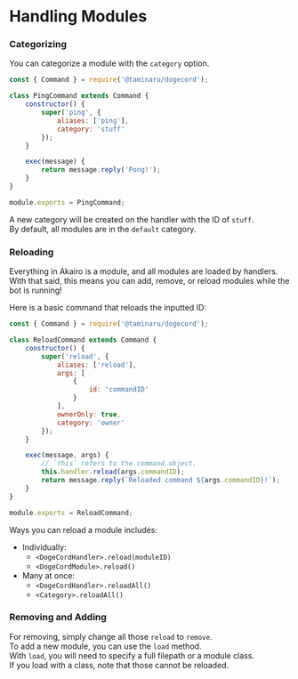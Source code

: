 # Handling Modules

### Categorizing

You can categorize a module with the `category` option.  

```js
const { Command } = require('@taminaru/dogecord');

class PingCommand extends Command {
    constructor() {
        super('ping', {
            aliases: ['ping'],
            category: 'stuff'
        });
    }

    exec(message) {
        return message.reply('Pong!');
    }
}

module.exports = PingCommand;
```

A new category will be created on the handler with the ID of `stuff`.  
By default, all modules are in the `default` category.  

### Reloading

Everything in Akairo is a module, and all modules are loaded by handlers.  
With that said, this means you can add, remove, or reload modules while the bot is running!  

Here is a basic command that reloads the inputted ID:  

```js
const { Command } = require('@taminaru/dogecord');

class ReloadCommand extends Command {
    constructor() {
        super('reload', {
            aliases: ['reload'],
            args: [
                {
                    id: 'commandID'
                }
            ],
            ownerOnly: true,
            category: 'owner'
        });
    }

    exec(message, args) {
        // `this` refers to the command object.
        this.handler.reload(args.commandID);
        return message.reply(`Reloaded command ${args.commandID}!`);
    }
}

module.exports = ReloadCommand;
```

Ways you can reload a module includes:  

- Individually:
    - `<DogeCordHandler>.reload(moduleID)`
    - `<DogeCordModule>.reload()`
- Many at once:
    - `<DogeCordHandler>.reloadAll()`
    - `<Category>.reloadAll()`

### Removing and Adding

For removing, simply change all those `reload` to `remove`.  
To add a new module, you can use the `load` method.  
With `load`, you will need to specify a full filepath or a module class.  
If you load with a class, note that those cannot be reloaded.  
